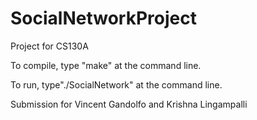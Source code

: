 # SocialNetworkProject
Project for CS130A

To compile, type "make" at the command line.

To run, type"./SocialNetwork" at the command line.


Submission for Vincent Gandolfo and Krishna Lingampalli